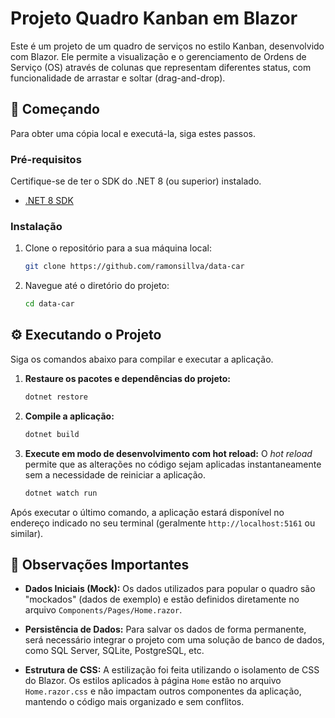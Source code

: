 # Projeto Quadro Kanban em Blazor

Este é um projeto de um quadro de serviços no estilo Kanban, desenvolvido com Blazor. 
Ele permite a visualização e o gerenciamento de Ordens de Serviço (OS) através de colunas que 
representam diferentes status, com funcionalidade de arrastar e soltar (drag-and-drop).

## 🚀 Começando

Para obter uma cópia local e executá-la, siga estes passos.

### Pré-requisitos

Certifique-se de ter o SDK do .NET 8 (ou superior) instalado.

- [.NET 8 SDK](https://dotnet.microsoft.com/download/dotnet/8.0)

### Instalação

1.  Clone o repositório para a sua máquina local:
    ```sh
    git clone https://github.com/ramonsillva/data-car
    ```
2.  Navegue até o diretório do projeto:
    ```sh
    cd data-car
    ```

## ⚙️ Executando o Projeto

Siga os comandos abaixo para compilar e executar a aplicação.

1.  **Restaure os pacotes e dependências do projeto:**
    ```sh
    dotnet restore
    ```

2.  **Compile a aplicação:**
    ```sh
    dotnet build
    ```

3.  **Execute em modo de desenvolvimento com hot reload:**
    O *hot reload* permite que as alterações no código sejam aplicadas instantaneamente sem a necessidade de reiniciar a aplicação.
    ```sh
    dotnet watch run
    ```

Após executar o último comando, a aplicação estará disponível no endereço indicado no seu terminal (geralmente `http://localhost:5161` ou similar).

## 📌 Observações Importantes

-   **Dados Iniciais (Mock):** Os dados utilizados para popular o quadro são "mockados" (dados de exemplo) e estão definidos diretamente no arquivo `Components/Pages/Home.razor`.

-   **Persistência de Dados:** Para salvar os dados de forma permanente, será necessário integrar o projeto com uma solução de banco de dados, como SQL Server, SQLite, PostgreSQL, etc.

-   **Estrutura de CSS:** A estilização foi feita utilizando o isolamento de CSS do Blazor. Os estilos aplicados à página `Home` estão no arquivo `Home.razor.css` e não impactam outros componentes da aplicação, mantendo o código mais organizado e sem conflitos.
